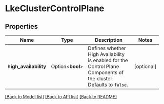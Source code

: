 # LkeClusterControlPlane

## Properties

Name | Type | Description | Notes
------------ | ------------- | ------------- | -------------
**high_availability** | Option<**bool**> | Defines whether High Availability is enabled for the Control Plane Components of the cluster. Defaults to `false`.  | [optional]

[[Back to Model list]](../README.md#documentation-for-models) [[Back to API list]](../README.md#documentation-for-api-endpoints) [[Back to README]](../README.md)


